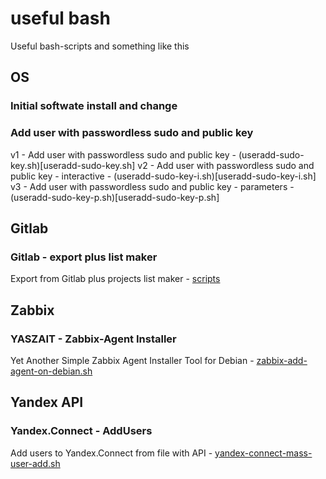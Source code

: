 # useful bash
Useful bash-scripts and something like this

## OS
### Initial softwate install and change 

### Add user with passwordless sudo and public key
v1 - Add user with passwordless sudo and public key - (useradd-sudo-key.sh)[useradd-sudo-key.sh]
v2 - Add user with passwordless sudo and public key - interactive - (useradd-sudo-key-i.sh)[useradd-sudo-key-i.sh]
v3 - Add user with passwordless sudo and public key - parameters - (useradd-sudo-key-p.sh)[useradd-sudo-key-p.sh]

## Gitlab
### Gitlab - export plus list maker
Export from Gitlab plus projects list maker - [scripts](/gitlab-export-import/readme.md)

## Zabbix
### YASZAIT - Zabbix-Agent Installer
Yet Another Simple Zabbix Agent Installer Tool for Debian - [zabbix-add-agent-on-debian.sh](https://github.com/skurudo/usefulbash/blob/main/zabbix-add-agent-on-debian.sh)

## Yandex API
### Yandex.Connect - AddUsers
Add users to Yandex.Connect from file with API - [yandex-connect-mass-user-add.sh](https://github.com/skurudo/usefulbash/blob/main/yandex-connect-mass-user-add.sh)